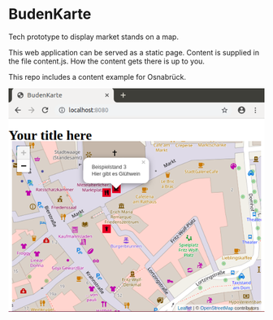 # BudenKarte
Tech prototype to display market stands on a map.

This web application can be served as a static page. Content is supplied in the file content.js. How the content gets there is up to you.

This repo includes a content example for Osnabrück.

![Example](example.png)
